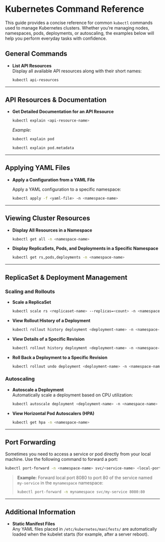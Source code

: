 # Kubernetes Command Reference

This guide provides a concise reference for common `kubectl` commands used to manage Kubernetes clusters. Whether you’re managing nodes, namespaces, pods, deployments, or autoscaling, the examples below will help you perform everyday tasks with confidence.

## General Commands

- **List API Resources**  
  Display all available API resources along with their short names:

  ```bash
  kubectl api-resources
  ```

---
## API Resources & Documentation

- **Get Detailed Documentation for an API Resource**

  ```bash
  kubectl explain <api-resource-name>
  ```

  *Example:*

  ```bash
  kubectl explain pod
  ```

  ```bash
  kubectl explain pod.metadata
  ```


---

## Applying YAML Files

- **Apply a Configuration from a YAML File**

  Apply a YAML configuration to a specific namespace:

  ```bash
  kubectl apply -f <yaml-file> -n <namespace-name>
  ```

---

## Viewing Cluster Resources

- **Display All Resources in a Namespace**

  ```bash
  kubectl get all -n <namespace-name>
  ```

- **Display ReplicaSets, Pods, and Deployments in a Specific Namespace**

  ```bash
  kubectl get rs,pods,deployments -n <namespace-name>
  ```

---

## ReplicaSet & Deployment Management

### Scaling and Rollouts

- **Scale a ReplicaSet**

  ```bash
  kubectl scale rs <replicaset-name> --replicas=<count> -n <namespace-name>
  ```

- **View Rollout History of a Deployment**

  ```bash
  kubectl rollout history deployment <deployment-name> -n <namespace-name>
  ```

- **View Details of a Specific Revision**

  ```bash
  kubectl rollout history deployment <deployment-name> -n <namespace-name> --revision=<number>
  ```

- **Roll Back a Deployment to a Specific Revision**

  ```bash
  kubectl rollout undo deployment <deployment-name> -n <namespace-name> --to-revision=<number>
  ```

### Autoscaling

- **Autoscale a Deployment**  
  Automatically scale a deployment based on CPU utilization:

  ```bash
  kubectl autoscale deployment <deployment-name> -n <namespace-name> --cpu-percent=<target-cpu-percentage> --min=<min-pods> --max=<max-pods>
  ```

- **View Horizontal Pod Autoscalers (HPA)**

  ```bash
  kubectl get hpa -n <namespace-name>
  ```

---

## Port Forwarding

Sometimes you need to access a service or pod directly from your local machine. Use the following command to forward a port:

```bash
kubectl port-forward -n <namespace-name> svc/<service-name> <local-port>:<target-port>
```

> **Example:** Forward local port 8080 to port 80 of the service named `my-service` in the `mynamespace` namespace:
>
> ```bash
> kubectl port-forward -n mynamespace svc/my-service 8080:80
> ```

---

## Additional Information

- **Static Manifest Files**  
  Any YAML files placed in `/etc/kubernetes/manifests/` are automatically loaded when the kubelet starts (for example, after a server reboot).


